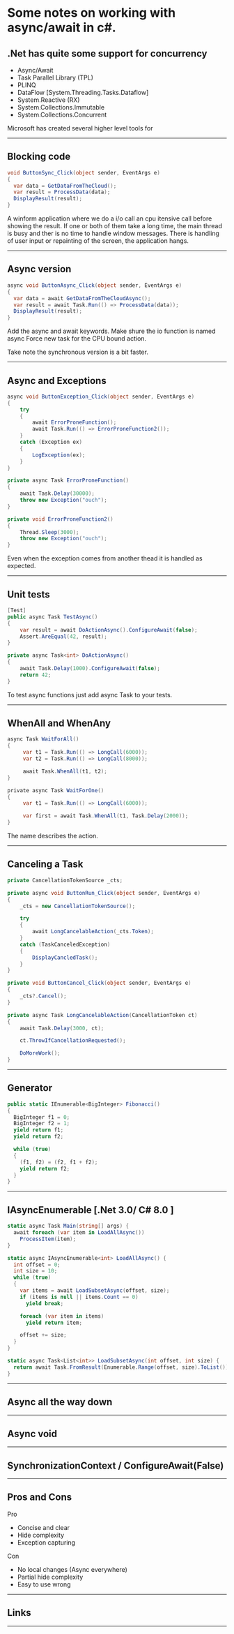 # Some notes on working with async/await in c#.

## .Net has quite some support for concurrency
- Async/Await
- Task Parallel Library (TPL)
- PLINQ
- DataFlow [System.Threading.Tasks.Dataflow]
- System.Reactive (RX)
- System.Collections.Immutable
- System.Collections.Concurrent

Microsoft has created several higher level tools for 

***

## Blocking code

``` c#
void ButtonSync_Click(object sender, EventArgs e)
{
  var data = GetDataFromTheCloud();
  var result = ProcessData(data);
  DisplayResult(result);
}
```

A winform application where we do a i/o call an cpu itensive call before showing the result.
If one or both of them take a long time, the main thread is busy and ther is no time to handle window messages.
There is handling of user input or repainting of the screen, the application hangs.

***

## Async version

```C#
async void ButtonAsync_Click(object sender, EventArgs e)
{
  var data = await GetDataFromTheCloudAsync();
  var result = await Task.Run(() => ProcessData(data));
  DisplayResult(result);
}
```

Add the async and await keywords.
Make shure the io function is named async
Force new task for the CPU bound action.

Take note the synchronous version is a bit faster.

***

## Async and Exceptions

```C#
async void ButtonException_Click(object sender, EventArgs e)
{
    try
    {
        await ErrorProneFunction();
        await Task.Run(() => ErrorProneFunction2());
    }
    catch (Exception ex)
    {
        LogException(ex);
    }
}

private async Task ErrorProneFunction()
{
    await Task.Delay(30000);
    throw new Exception("ouch");
}

private void ErrorProneFunction2()
{
    Thread.Sleep(3000);
    throw new Exception("ouch");
}
```

Even when the exception comes from another thead it is handled as expected.


***

## Unit tests

```C#
[Test]
public async Task TestAsync()
{
    var result = await DoActionAsync().ConfigureAwait(false);
    Assert.AreEqual(42, result);
}

private async Task<int> DoActionAsync()
{
    await Task.Delay(1000).ConfigureAwait(false);
    return 42;
}
```

To test async functions just add async Task to your tests.


***

## WhenAll and WhenAny

```C#
async Task WaitForAll() 
{
     var t1 = Task.Run(() => LongCall(6000));
     var t2 = Task.Run(() => LongCall(8000));

     await Task.WhenAll(t1, t2); 
} 

private async Task WaitForOne() 
{
     var t1 = Task.Run(() => LongCall(6000));

     var first = await Task.WhenAll(t1, Task.Delay(2000));
}
```

The name describes the action.

***

## Canceling a Task


```C#
private CancellationTokenSource _cts;

private async void ButtonRun_Click(object sender, EventArgs e)
{
    _cts = new CancellationTokenSource();

    try
    {
        await LongCancelableAction(_cts.Token);
    }
    catch (TaskCanceledException)
    {
        DisplayCancledTask();
    }
}

private void ButtonCancel_Click(object sender, EventArgs e)
{
    _cts?.Cancel();
}

private async Task LongCancelableAction(CancellationToken ct)
{
    await Task.Delay(3000, ct);

    ct.ThrowIfCancellationRequested();

    DoMoreWork();
}
```

***

## Generator

```C#
public static IEnumerable<BigInteger> Fibonacci()
{
  BigInteger f1 = 0;
  BigInteger f2 = 1;
  yield return f1;
  yield return f2;

  while (true)
  {
    (f1, f2) = (f2, f1 + f2);
    yield return f2;
  }
}
```

***

## IAsyncEnumerable [.Net 3.0/ C# 8.0 ]

```C#
static async Task Main(string[] args) {
  await foreach (var item in LoadAllAsync())
    ProcessItem(item);
}

static async IAsyncEnumerable<int> LoadAllAsync() {
  int offset = 0;
  int size = 10;
  while (true)
  {
    var items = await LoadSubsetAsync(offset, size);
    if (items is null || items.Count == 0)
      yield break;

    foreach (var item in items)
      yield return item;

    offset += size;
  }
}

static async Task<List<int>> LoadSubsetAsync(int offset, int size) {
  return await Task.FromResult(Enumerable.Range(offset, size).ToList()).ConfigureAwait(false);
}
```
***

## Async all the way down


***

## Async void


***

## SynchronizationContext / ConfigureAwait(False)

***

## Pros and Cons

Pro
- Concise and clear
- Hide complexity
- Exception capturing

Con
- No local changes (Async everywhere)
- Partial hide complexity
- Easy to use wrong

***

## Links

***



